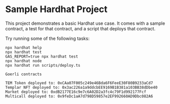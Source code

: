 # Sample Hardhat Project

This project demonstrates a basic Hardhat use case. It comes with a sample contract, a test for that contract, and a script that deploys that contract.

Try running some of the following tasks:

```shell
npx hardhat help
npx hardhat test
GAS_REPORT=true npx hardhat test
npx hardhat node
npx hardhat run scripts/deploy.ts
```


```
Goerli contracts

TEM Token deployed to: 0xCAa07F005c249e46Bda6F6FeeE30F80B9233aCd7
Templar NFT deployed to: 0x3ac226a1a9ddcbEE9169B1B381a103BB38dDbe40
Market deployed to: 0xdB2177E16c9e7c6A02D2a3fc4c79F1d992177Fcf
Multicall deployed to: 0x9feDc1aA7d798D59857e2EF992660AD9Dbc082A6
```
